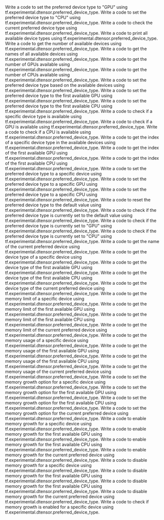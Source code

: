 Write a code to set the preferred device type to "GPU" using tf.experimental.dtensor.preferred_device_type.
Write a code to set the preferred device type to "CPU" using tf.experimental.dtensor.preferred_device_type.
Write a code to check the current preferred device type using tf.experimental.dtensor.preferred_device_type.
Write a code to print all available device types using tf.experimental.dtensor.preferred_device_type.
Write a code to get the number of available devices using tf.experimental.dtensor.preferred_device_type.
Write a code to get the names of all available devices using tf.experimental.dtensor.preferred_device_type.
Write a code to get the number of GPUs available using tf.experimental.dtensor.preferred_device_type.
Write a code to get the number of CPUs available using tf.experimental.dtensor.preferred_device_type.
Write a code to set the preferred device type based on the available devices using tf.experimental.dtensor.preferred_device_type.
Write a code to set the preferred device type to the first available GPU using tf.experimental.dtensor.preferred_device_type.
Write a code to set the preferred device type to the first available CPU using tf.experimental.dtensor.preferred_device_type.
Write a code to check if a specific device type is available using tf.experimental.dtensor.preferred_device_type.
Write a code to check if a GPU is available using tf.experimental.dtensor.preferred_device_type.
Write a code to check if a CPU is available using tf.experimental.dtensor.preferred_device_type.
Write a code to get the index of a specific device type in the available devices using tf.experimental.dtensor.preferred_device_type.
Write a code to get the index of the first available GPU using tf.experimental.dtensor.preferred_device_type.
Write a code to get the index of the first available CPU using tf.experimental.dtensor.preferred_device_type.
Write a code to set the preferred device type to a specific device using tf.experimental.dtensor.preferred_device_type.
Write a code to set the preferred device type to a specific GPU using tf.experimental.dtensor.preferred_device_type.
Write a code to set the preferred device type to a specific CPU using tf.experimental.dtensor.preferred_device_type.
Write a code to reset the preferred device type to the default value using tf.experimental.dtensor.preferred_device_type.
Write a code to check if the preferred device type is currently set to the default value using tf.experimental.dtensor.preferred_device_type.
Write a code to check if the preferred device type is currently set to "GPU" using tf.experimental.dtensor.preferred_device_type.
Write a code to check if the preferred device type is currently set to "CPU" using tf.experimental.dtensor.preferred_device_type.
Write a code to get the name of the current preferred device using tf.experimental.dtensor.preferred_device_type.
Write a code to get the device type of a specific device using tf.experimental.dtensor.preferred_device_type.
Write a code to get the device type of the first available GPU using tf.experimental.dtensor.preferred_device_type.
Write a code to get the device type of the first available CPU using tf.experimental.dtensor.preferred_device_type.
Write a code to get the device type of the current preferred device using tf.experimental.dtensor.preferred_device_type.
Write a code to get the memory limit of a specific device using tf.experimental.dtensor.preferred_device_type.
Write a code to get the memory limit of the first available GPU using tf.experimental.dtensor.preferred_device_type.
Write a code to get the memory limit of the first available CPU using tf.experimental.dtensor.preferred_device_type.
Write a code to get the memory limit of the current preferred device using tf.experimental.dtensor.preferred_device_type.
Write a code to get the memory usage of a specific device using tf.experimental.dtensor.preferred_device_type.
Write a code to get the memory usage of the first available GPU using tf.experimental.dtensor.preferred_device_type.
Write a code to get the memory usage of the first available CPU using tf.experimental.dtensor.preferred_device_type.
Write a code to get the memory usage of the current preferred device using tf.experimental.dtensor.preferred_device_type.
Write a code to set the memory growth option for a specific device using tf.experimental.dtensor.preferred_device_type.
Write a code to set the memory growth option for the first available GPU using tf.experimental.dtensor.preferred_device_type.
Write a code to set the memory growth option for the first available CPU using tf.experimental.dtensor.preferred_device_type.
Write a code to set the memory growth option for the current preferred device using tf.experimental.dtensor.preferred_device_type.
Write a code to enable memory growth for a specific device using tf.experimental.dtensor.preferred_device_type.
Write a code to enable memory growth for the first available GPU using tf.experimental.dtensor.preferred_device_type.
Write a code to enable memory growth for the first available CPU using tf.experimental.dtensor.preferred_device_type.
Write a code to enable memory growth for the current preferred device using tf.experimental.dtensor.preferred_device_type.
Write a code to disable memory growth for a specific device using tf.experimental.dtensor.preferred_device_type.
Write a code to disable memory growth for the first available GPU using tf.experimental.dtensor.preferred_device_type.
Write a code to disable memory growth for the first available CPU using tf.experimental.dtensor.preferred_device_type.
Write a code to disable memory growth for the current preferred device using tf.experimental.dtensor.preferred_device_type.
Write a code to check if memory growth is enabled for a specific device using tf.experimental.dtensor.preferred_device_type.